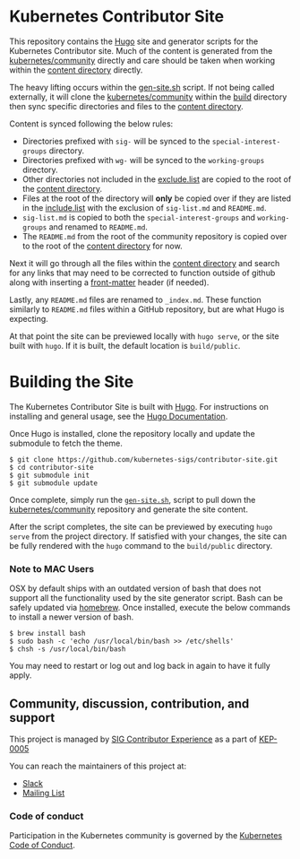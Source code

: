 # Kubernetes Contributor Site

This repository contains the [Hugo](https://gohugo.io/) site and generator scripts for the
Kubernetes Contributor site.  Much of the content is generated from the [kubernetes/community](https://git.k8s.io/community)
directly and care should be taken when working within the [content directory](content/) directly. 

The heavy lifting occurs within the [gen-site.sh](gen-site.sh) script. If not being called externally,
it will clone the [kubernetes/community](https://git.k8s.io/community) within the
[build](build/) directory then sync specific directories and files to the [content directory](content/). 

Content is synced following the below rules:
* Directories prefixed with `sig-` will be synced to the `special-interest-groups` directory.
* Directories prefixed with `wg-` will be synced to the `working-groups` directory.
* Other directories not included in the [exclude.list](exclude.list) are copied to the 
  root of the [content directory](content/).
* Files at the root of the directory will **only** be copied over if they are listed in the
  [include.list](include.list) with the exclusion of `sig-list.md` and `README.md`.
* `sig-list.md` is copied to both the `special-interest-groups` and `working-groups` and renamed
  to `README.md`.
* The `README.md` from the root of the community repository is copied over to the root of the
  [content directory](content/) for now.


Next it will go through all the files within the [content directory](content/) and search for any
links that may need to be corrected to function outside of github along with inserting a [front-matter](https://gohugo.io/content-management/front-matter/)
header (if needed).

Lastly, any `README.md` files are renamed to `_index.md`. These function similarly to `README.md`
files within a GitHub repository, but are what Hugo is expecting.

At that point the site can be previewed locally with `hugo serve`, or the site built with `hugo`.
If it is built, the default location is `build/public`. 


# Building the Site

The Kubernetes Contributor Site is built with [Hugo](https://gohugo.io/).  For instructions on
installing and general usage, see the [Hugo Documentation](https://gohugo.io/documentation/).

Once Hugo is installed, clone the repository locally and update the submodule to fetch the theme.

```
$ git clone https://github.com/kubernetes-sigs/contributor-site.git
$ cd contributor-site
$ git submodule init
$ git submodule update
```

Once complete, simply run the [`gen-site.sh`](gen-site.sh), script to pull down the [kubernetes/community](https://git.k8s.io/community)
repository and generate the site content. 

After the script completes, the site can be previewed by executing `hugo serve` from the project
directory. If satisfied with your changes, the site can be fully rendered with the `hugo` command
to the `build/public` directory.

### Note to MAC Users
OSX by default ships with an outdated version of bash that does not support all the functionality
used by the site generator script. Bash can be safely updated via [homebrew](https://brew.sh/).
Once installed, execute the below commands to install a newer version of bash.
```
$ brew install bash
$ sudo bash -c 'echo /usr/local/bin/bash >> /etc/shells'
$ chsh -s /usr/local/bin/bash
```
You may need to restart or log out and log back in again to have it fully apply.


## Community, discussion, contribution, and support

This project is managed by [SIG Contributor Experience](sig-contribex) as a part of [KEP-0005](kep-005)

You can reach the maintainers of this project at:

- [Slack](http://slack.k8s.io/#sig-contribex)
- [Mailing List](https://groups.google.com/forum/#!forum/kubernetes-sig-contribex)


### Code of conduct

Participation in the Kubernetes community is governed by the [Kubernetes Code of Conduct](code-of-conduct.md).

[sig-contribex]: https://github.com/kubernetes/community/blob/master/sig-contributor-experience/README.md
[kep-0005]: https://github.com/kubernetes/community/blob/master/keps/sig-contributor-experience/0005-contributor-site.md